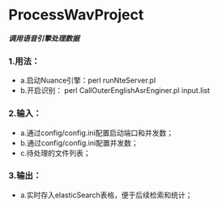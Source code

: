 # ProcessWavProject
***调用语音引擎处理数据***

### 1.用法：
- a.启动Nuance引擎：perl runNteServer.pl
- b.开启识别：      perl CallOuterEnglishAsrEnginer.pl input.list 

### 2.输入：
- a.通过config/config.ini配置启动端口和并发数；
- b.通过config/config.ini配置并发数；
- c.待处理的文件列表；

### 3.输出：
- a.实时存入elasticSearch表格，便于后续检索和统计；
